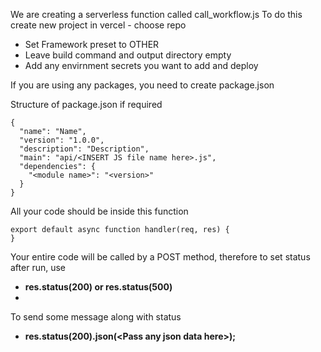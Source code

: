 We are creating a serverless function called call_workflow.js
To do this create new project in vercel - choose repo

- Set Framework preset to OTHER
- Leave build command and output directory empty
- Add any envirnment secrets you want to add and deploy

If you are using any packages, you need to create package.json

Structure of package.json if required
```
{
  "name": "Name",  
  "version": "1.0.0",  
  "description": "Description",  
  "main": "api/<INSERT JS file name here>.js",  
  "dependencies": {  
    "<module name>": "<version>"    
  }  
}
```

All your code should be inside this function
```
export default async function handler(req, res) {
}
```
Your entire code will be called by a POST method, therefore to set status after run, use
- **res.status(200) or res.status(500)**
- 
To send some message along with status
- **res.status(200).json(\<Pass any json data here>);**
